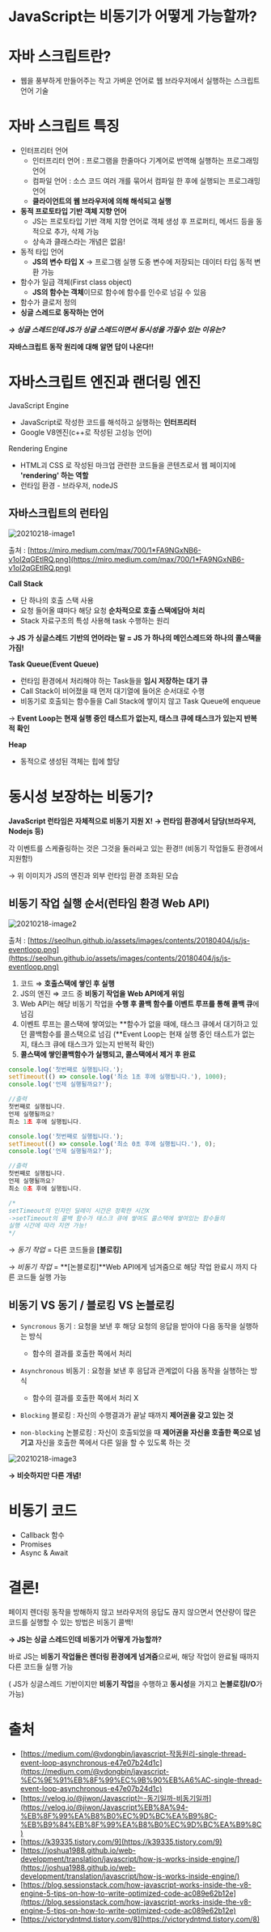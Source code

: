 # JavaScript는 비동기가 어떻게 가능할까?

# 자바 스크립트란?

- 웹을 풍부하게 만들어주는 작고 가벼운 언어로 웹 브라우저에서 실행하는 스크립트 언어 기술

# 자바 스크립트 특징

- 인터프리터 언어
    - 인터프리터 언어 : 프로그램을 한줄마다 기계어로 번역해 실행하는 프로그래밍 언어
    - 컴파일 언어 : 소스 코드 여러 개를 묶어서 컴파일 한 후에 실행되는 프로그래밍 언어
    - **클라이언트의 웹 브라우저에 의해 해석되고 실행**
- **동적 프로토타입 기반 객체 지향 언어**
    - JS는 프로토타입 기반 객체 지향 언어로 객체 생성 후 프로퍼티, 메서드 등을 동적으로 추가, 삭제 가능
    - 상속과 클래스라는 개념은 없음!
- 동적 타입 언어
    - **JS의 변수 타입 X** → 프로그램 실행 도중 변수에 저장되는 데이터 타입 동적 변환 가능
- 함수가 일급 객체(First class object)
    - **JS의 함수는 객체**이므로 함수에 함수를 인수로 넘길 수 있음
- 함수가 클로저 정의
- **싱글 스레드로 동작하는 언어**

***→ 싱글 스레드인데 JS가 싱글 스레드이면서 동시성을 가질수 있는 이유는?***

**자바스크립트 동작 원리에 대해 알면 답이 나온다!!**

# 자바스크립트 엔진과 랜더링 엔진

JavaScript Engine 

- JavaScript로 작성한 코드를 해석하고 실행하는 **인터프리터**
- Google V8엔진(c++로 작성된 고성능 언어)

Rendering Engine

- HTML괴 CSS 로 작성된 마크업 관련한 코드들을 콘텐츠로서 웹 페이지에 **'rendering' 하는 역할**
- 런타임 환경 - 브라우저, nodeJS

## 자바스크립트의 런타임

![20210218-image1](./Image/20210218-image1.png)

출처 : [https://miro.medium.com/max/700/1*FA9NGxNB6-v1oI2qGEtlRQ.png](https://miro.medium.com/max/700/1*FA9NGxNB6-v1oI2qGEtlRQ.png)

**Call Stack**

- 단 하나의 호출 스택 사용
- 요청 들어올 떄마다 해당 요청 **순차적으로 호출 스택에담아 처리**
- Stack 자료구조의 특성 사용해 task 수행하는 원리

**→ JS 가 싱글스레드 기반의 언어라는 말 = JS 가 하나의 메인스레드와 하나의 콜스택을 가짐!**

**Task Queue(Event Queue)**

- 런타임 환경에서 처리해야 하는 Task들을 **임시 저장하는 대기 큐**
- Call Stack이 비어졌을 때 먼저 대기열에 들어온 순서대로 수행
- 비동기로 호출되는 함수들을 Call Stack에 쌓이지 않고 Task Queue에 enqueue

→ **Event Loop는 현재 실행 중인 태스트가 없는지, 태스크 큐에 태스크가 있는지 반복적 확인**

**Heap**

- 동적으로 생성된 객체는 힙에 할당

# 동시성 보장하는 비동기?

 **JavaScript 런타임은 자체적으로 비동기 지원 X! → 런타임 환경에서 담당(브라우저, Nodejs 등)**

각 이벤트를 스케쥴링하는 것은 그것을 둘러싸고 있는 환경!! (비동기 작업들도 환경에서 지원함!)

→ 위 이미지가 JS의 엔진과 외부 런타임 환경 조화된 모습

## 비동기 작업 실행 순서(런타임 환경 Web API)

![20210218-image2](./Image/20210218-image2.png)

출처 : [https://seolhun.github.io/assets/images/contents/20180404/js/js-eventloop.png](https://seolhun.github.io/assets/images/contents/20180404/js/js-eventloop.png)

1. 코드 ⇒ **호출스택에 쌓인 후 실행**
2.  JS의 엔진 ⇒ 코드 중 **비동기 작업을 Web API에게 위임**
3.  Web API는 해당 비동기 작업을 **수행 후 콜백 함수를 이벤트 루프를 통해 콜백 큐**에 넘김
4. 이벤트 루프는 콜스택에 쌓여있는 **함수가 없을 때에, 태스크 큐에서 대기하고 있던 콜백함수를 콜스택으로 넘김
(**Event Loop는 현재 실행 중인 태스트가 없는지, 태스크 큐에 태스크가 있는지 반복적 확인)
5. **콜스택에 쌓인콜백함수가 실행되고, 콜스택에서 제거 후 완료**

```jsx
console.log('첫번째로 실행됩니다.');
setTimeout(() => console.log('최소 1초 후에 실행됩니다.'), 1000);
console.log('언제 실행될까요?');

//츨력
첫번째로 실행됩니다.
언제 실행될까요?
최소 1초 후에 실행됩니다.

console.log('첫번째로 실행됩니다.');
setTimeout(() => console.log('최소 0초 후에 실행됩니다.'), 0);
console.log('언제 실행될까요?');

//츨력
첫번째로 실행됩니다.
언제 실행될까요?
최소 0초 후에 실행됩니다.

/*
setTimeout의 인자인 딜레이 시간은 정확한 시간X
->setTimeout의 콜백 함수가 태스크 큐에 쌓여도 콜스택에 쌓여있는 함수들의
실행 시간에 따라 지연 가능!
*/
```

→ *동기 작업* = 다른 코드들을 **[블로킹]**

→ *비동기 작업* = **[논블로킹]**Web API에게 넘겨줌으로 해당 작업 완료시 까지 다른 코드들 실행 가능

## 비동기 VS 동기 / 블로킹 VS 논블로킹

- `Syncronous` 동기 : 요청을 보낸 후 해당 요청의 응답을 받아야 다음 동작을 실행하는 방식
    - 함수의 결과를 호출한 쪽에서 처리
- `Asynchronous` 비동기 : 요청을 보낸 후 응답과 관계없이 다음 동작을 실행하는 방식
    - 함수의 결과를 호출한 쪽에서 처리 X

- `Blocking` 블로킹 : 자신의 수행결과가 끝날 때까지 **제어권을 갖고 있는 것**
- `non-blocking` 논블로킹 : 자신이 호출되었을 때 **제어권을 자신을 호출한 쪽으로 넘기고** 자신을 호출한 쪽에서 다른 일을 할 수 있도록 하는 것

![20210218-image3](./Image/20210218-image3.png)

**→ 비슷하지만 다른 개념!**

# 비동기 코드

- Callback 함수
- Promises
- Async & Await

# 결론!

페이지 렌더링 동작을 방해하지 않고 브라우저의 응답도 끊지 않으면서 연산량이 많은 코드를 실행할 수 있는 방법은 비동기 콜백!

**→ JS는 싱글 스레드인데 비동기가 어떻게 가능할까?**

바로 JS는 **비동기 작업들은 렌더링 환경에게 넘겨줌**으로써, 해당 작업이 완료될 때까지 다른 코드들 실행 가능

( JS가 싱글스레드 기반이지만 **비동기 작업**을 수행하고 **동시성**을 가지고 **논블로킹I/O**가 가능)

# 출처

- [https://medium.com/@vdongbin/javascript-작동원리-single-thread-event-loop-asynchronous-e47e07b24d1c](https://medium.com/@vdongbin/javascript-%EC%9E%91%EB%8F%99%EC%9B%90%EB%A6%AC-single-thread-event-loop-asynchronous-e47e07b24d1c)
- [https://velog.io/@jiwon/Javascript는-동기일까-비동기일까](https://velog.io/@jiwon/Javascript%EB%8A%94-%EB%8F%99%EA%B8%B0%EC%9D%BC%EA%B9%8C-%EB%B9%84%EB%8F%99%EA%B8%B0%EC%9D%BC%EA%B9%8C)
- [https://k39335.tistory.com/9](https://k39335.tistory.com/9)
- [https://joshua1988.github.io/web-development/translation/javascript/how-js-works-inside-engine/](https://joshua1988.github.io/web-development/translation/javascript/how-js-works-inside-engine/)
- [https://blog.sessionstack.com/how-javascript-works-inside-the-v8-engine-5-tips-on-how-to-write-optimized-code-ac089e62b12e](https://blog.sessionstack.com/how-javascript-works-inside-the-v8-engine-5-tips-on-how-to-write-optimized-code-ac089e62b12e)
- [https://victorydntmd.tistory.com/8](https://victorydntmd.tistory.com/8)
